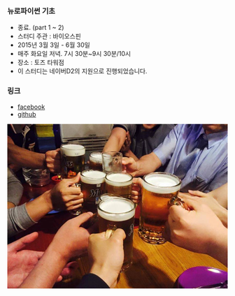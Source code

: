 
### 뉴로파이썬 기초
- 종료. (part 1 ~ 2)
- 스터디 주관 : 바이오스핀
- 2015년 3월 3일 - 6월 30일
- 매주 화요일 저녁. 7시 30분~9시 30분/10시
- 장소 : 토즈 타워점
- 이 스터디는 네이버D2의 지원으로 진행되었습니다.

### 링크
- [facebook ](https://www.facebook.com/notes/%EB%B0%94%EC%9D%B4%EC%98%A4%EC%8A%A4%ED%95%80/%ED%8C%8C%EC%9D%B4%EC%8D%AC%EC%9D%84-%EC%9D%B4%EC%9A%A9%ED%95%9C-bioinformatics-%EA%B8%B0%EC%B4%88/566279330148620)
- [github](https://github.com/biospin/neuropy/tree/gh-pages)


![대문](doc/img/a.jpg)